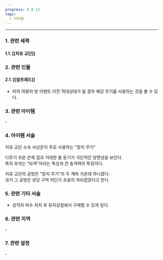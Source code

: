 ```yaml
---
progress: 0.0.12
tags:
  - 아이템
---
```

---
### 1. 관련 세력 
#### 1.1. [[치유 교단]]

### 2. 관련 인물
#### 2.1. [[알프레드]]
- 피의 여왕의 방 이벤트 이전 적대상태가 될 경우 해당 무기를 사용하는 것을 볼 수 있다.
### 3. 관련 아이템
\-
### 4. 아이템 서술
치유 교단 소속 사냥꾼이 주로 사용하는 "장치 무기"  
  
다루기 쉬운 은제 검과 거대한 돌 둔기가 극단적인 양면성을 보인다.  
특히 후자는 "타격"이라는 특성과 큰 충격력이 특징이다.  
  
치유 교단의 공방은 "장치 무기"의 두 계파 가운데 하나였다.  
과거 그 공방은 성당 구역 어딘가 조용히 자리잡았다고 한다.

### 5. 관련 기타 서술
- 성직자 야수 처치 후 유지상점에서 구매할 수 있게 된다.
### 6. 관련 지역
\-

### 7. 관련 설정
\-